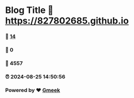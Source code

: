 # Blog Title :link: https://827802685.github.io 
### :page_facing_up: [14](https://827802685.github.io/tag.html) 
### :speech_balloon: 0 
### :hibiscus: 4557 
### :alarm_clock: 2024-08-25 14:50:56 
### Powered by :heart: [Gmeek](https://github.com/Meekdai/Gmeek)
